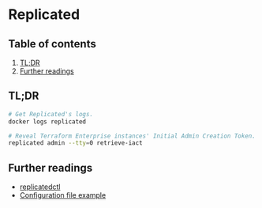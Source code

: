 # Replicated

## Table of contents <!-- omit in toc -->

1. [TL;DR](#tldr)
1. [Further readings](#further-readings)

## TL;DR

```sh
# Get Replicated's logs.
docker logs replicated

# Reveal Terraform Enterprise instances' Initial Admin Creation Token.
replicated admin --tty=0 retrieve-iact
```

## Further readings

- [replicatedctl]
- [Configuration file example]

<!--
  References
  -->

<!-- Knowledge base -->
[replicatedctl]: replicatedctl.md

<!-- Files -->
[configuration file example]: ../examples/terraform/enterprise/replicated.settings.json
